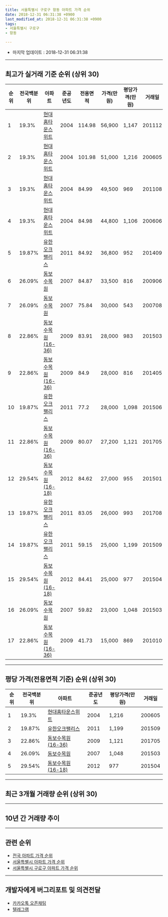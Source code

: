 ```yaml
---
title: 서울특별시 구로구 항동 아파트 가격 순위
date: 2018-12-31 06:31:38 +0900
last_modified_at: 2018-12-31 06:31:38 +0900
tags:
- 서울특별시 구로구
- 항동

---
```


* 마지막 업데이트 : 2018-12-31 06:31:38

---

## 최고가 실거래 기준 순위 (상위 30)


|순위|전국백분위|아파트|준공년도|전용면적|가격(만원)|평당가격(만원)|거래일|
|---|---|---|---|---|---|---|---|
|1|19.3%|[현대홈타운스위트](https://search.naver.com/search.naver?query=%EC%84%9C%EC%9A%B8%ED%8A%B9%EB%B3%84%EC%8B%9C+%EA%B5%AC%EB%A1%9C%EA%B5%AC+%ED%95%AD%EB%8F%99+%ED%98%84%EB%8C%80%ED%99%88%ED%83%80%EC%9A%B4%EC%8A%A4%EC%9C%84%ED%8A%B8)|2004|114.98|56,900|1,147|201112|
|2|19.3%|[현대홈타운스위트](https://search.naver.com/search.naver?query=%EC%84%9C%EC%9A%B8%ED%8A%B9%EB%B3%84%EC%8B%9C+%EA%B5%AC%EB%A1%9C%EA%B5%AC+%ED%95%AD%EB%8F%99+%ED%98%84%EB%8C%80%ED%99%88%ED%83%80%EC%9A%B4%EC%8A%A4%EC%9C%84%ED%8A%B8)|2004|101.98|51,000|1,216|200605|
|3|19.3%|[현대홈타운스위트](https://search.naver.com/search.naver?query=%EC%84%9C%EC%9A%B8%ED%8A%B9%EB%B3%84%EC%8B%9C+%EA%B5%AC%EB%A1%9C%EA%B5%AC+%ED%95%AD%EB%8F%99+%ED%98%84%EB%8C%80%ED%99%88%ED%83%80%EC%9A%B4%EC%8A%A4%EC%9C%84%ED%8A%B8)|2004|84.99|49,500|969|201108|
|4|19.3%|[현대홈타운스위트](https://search.naver.com/search.naver?query=%EC%84%9C%EC%9A%B8%ED%8A%B9%EB%B3%84%EC%8B%9C+%EA%B5%AC%EB%A1%9C%EA%B5%AC+%ED%95%AD%EB%8F%99+%ED%98%84%EB%8C%80%ED%99%88%ED%83%80%EC%9A%B4%EC%8A%A4%EC%9C%84%ED%8A%B8)|2004|84.98|44,800|1,106|200606|
|5|19.87%|[유한오크팰리스](https://search.naver.com/search.naver?query=%EC%84%9C%EC%9A%B8%ED%8A%B9%EB%B3%84%EC%8B%9C+%EA%B5%AC%EB%A1%9C%EA%B5%AC+%ED%95%AD%EB%8F%99+%EC%9C%A0%ED%95%9C%EC%98%A4%ED%81%AC%ED%8C%B0%EB%A6%AC%EC%8A%A4)|2011|84.92|36,800|952|201409|
|6|26.09%|[동보수목원](https://search.naver.com/search.naver?query=%EC%84%9C%EC%9A%B8%ED%8A%B9%EB%B3%84%EC%8B%9C+%EA%B5%AC%EB%A1%9C%EA%B5%AC+%ED%95%AD%EB%8F%99+%EB%8F%99%EB%B3%B4%EC%88%98%EB%AA%A9%EC%9B%90)|2007|84.87|33,500|816|200906|
|7|26.09%|[동보수목원](https://search.naver.com/search.naver?query=%EC%84%9C%EC%9A%B8%ED%8A%B9%EB%B3%84%EC%8B%9C+%EA%B5%AC%EB%A1%9C%EA%B5%AC+%ED%95%AD%EB%8F%99+%EB%8F%99%EB%B3%B4%EC%88%98%EB%AA%A9%EC%9B%90)|2007|75.84|30,000|543|200708|
|8|22.86%|[동보수목원(16-36)](https://search.naver.com/search.naver?query=%EC%84%9C%EC%9A%B8%ED%8A%B9%EB%B3%84%EC%8B%9C+%EA%B5%AC%EB%A1%9C%EA%B5%AC+%ED%95%AD%EB%8F%99+%EB%8F%99%EB%B3%B4%EC%88%98%EB%AA%A9%EC%9B%90%2816-36%29)|2009|83.91|28,000|983|201503|
|9|22.86%|[동보수목원(16-36)](https://search.naver.com/search.naver?query=%EC%84%9C%EC%9A%B8%ED%8A%B9%EB%B3%84%EC%8B%9C+%EA%B5%AC%EB%A1%9C%EA%B5%AC+%ED%95%AD%EB%8F%99+%EB%8F%99%EB%B3%B4%EC%88%98%EB%AA%A9%EC%9B%90%2816-36%29)|2009|84.9|28,000|816|201405|
|10|19.87%|[유한오크팰리스](https://search.naver.com/search.naver?query=%EC%84%9C%EC%9A%B8%ED%8A%B9%EB%B3%84%EC%8B%9C+%EA%B5%AC%EB%A1%9C%EA%B5%AC+%ED%95%AD%EB%8F%99+%EC%9C%A0%ED%95%9C%EC%98%A4%ED%81%AC%ED%8C%B0%EB%A6%AC%EC%8A%A4)|2011|77.2|28,000|1,098|201506|
|11|22.86%|[동보수목원(16-36)](https://search.naver.com/search.naver?query=%EC%84%9C%EC%9A%B8%ED%8A%B9%EB%B3%84%EC%8B%9C+%EA%B5%AC%EB%A1%9C%EA%B5%AC+%ED%95%AD%EB%8F%99+%EB%8F%99%EB%B3%B4%EC%88%98%EB%AA%A9%EC%9B%90%2816-36%29)|2009|80.07|27,200|1,121|201705|
|12|29.54%|[동보수목원(16-18)](https://search.naver.com/search.naver?query=%EC%84%9C%EC%9A%B8%ED%8A%B9%EB%B3%84%EC%8B%9C+%EA%B5%AC%EB%A1%9C%EA%B5%AC+%ED%95%AD%EB%8F%99+%EB%8F%99%EB%B3%B4%EC%88%98%EB%AA%A9%EC%9B%90%2816-18%29)|2012|84.62|27,000|955|201501|
|13|19.87%|[유한오크팰리스](https://search.naver.com/search.naver?query=%EC%84%9C%EC%9A%B8%ED%8A%B9%EB%B3%84%EC%8B%9C+%EA%B5%AC%EB%A1%9C%EA%B5%AC+%ED%95%AD%EB%8F%99+%EC%9C%A0%ED%95%9C%EC%98%A4%ED%81%AC%ED%8C%B0%EB%A6%AC%EC%8A%A4)|2011|83.05|26,000|993|201708|
|14|19.87%|[유한오크팰리스](https://search.naver.com/search.naver?query=%EC%84%9C%EC%9A%B8%ED%8A%B9%EB%B3%84%EC%8B%9C+%EA%B5%AC%EB%A1%9C%EA%B5%AC+%ED%95%AD%EB%8F%99+%EC%9C%A0%ED%95%9C%EC%98%A4%ED%81%AC%ED%8C%B0%EB%A6%AC%EC%8A%A4)|2011|59.15|25,000|1,199|201509|
|15|29.54%|[동보수목원(16-18)](https://search.naver.com/search.naver?query=%EC%84%9C%EC%9A%B8%ED%8A%B9%EB%B3%84%EC%8B%9C+%EA%B5%AC%EB%A1%9C%EA%B5%AC+%ED%95%AD%EB%8F%99+%EB%8F%99%EB%B3%B4%EC%88%98%EB%AA%A9%EC%9B%90%2816-18%29)|2012|84.41|25,000|977|201504|
|16|26.09%|[동보수목원](https://search.naver.com/search.naver?query=%EC%84%9C%EC%9A%B8%ED%8A%B9%EB%B3%84%EC%8B%9C+%EA%B5%AC%EB%A1%9C%EA%B5%AC+%ED%95%AD%EB%8F%99+%EB%8F%99%EB%B3%B4%EC%88%98%EB%AA%A9%EC%9B%90)|2007|59.82|23,000|1,048|201503|
|17|22.86%|[동보수목원(16-36)](https://search.naver.com/search.naver?query=%EC%84%9C%EC%9A%B8%ED%8A%B9%EB%B3%84%EC%8B%9C+%EA%B5%AC%EB%A1%9C%EA%B5%AC+%ED%95%AD%EB%8F%99+%EB%8F%99%EB%B3%B4%EC%88%98%EB%AA%A9%EC%9B%90%2816-36%29)|2009|41.73|15,000|869|201010|


---

## 평당 가격(전용면적 기준) 순위 (상위 30)


|순위|전국백분위|아파트|준공년도|평당가격(만원)|거래일|
|---|---|---|---|---|---|
|1|19.3%|[현대홈타운스위트](https://search.naver.com/search.naver?query=%EC%84%9C%EC%9A%B8%ED%8A%B9%EB%B3%84%EC%8B%9C+%EA%B5%AC%EB%A1%9C%EA%B5%AC+%ED%95%AD%EB%8F%99+%ED%98%84%EB%8C%80%ED%99%88%ED%83%80%EC%9A%B4%EC%8A%A4%EC%9C%84%ED%8A%B8)|2004|1,216|200605|
|2|19.87%|[유한오크팰리스](https://search.naver.com/search.naver?query=%EC%84%9C%EC%9A%B8%ED%8A%B9%EB%B3%84%EC%8B%9C+%EA%B5%AC%EB%A1%9C%EA%B5%AC+%ED%95%AD%EB%8F%99+%EC%9C%A0%ED%95%9C%EC%98%A4%ED%81%AC%ED%8C%B0%EB%A6%AC%EC%8A%A4)|2011|1,199|201509|
|3|22.86%|[동보수목원(16-36)](https://search.naver.com/search.naver?query=%EC%84%9C%EC%9A%B8%ED%8A%B9%EB%B3%84%EC%8B%9C+%EA%B5%AC%EB%A1%9C%EA%B5%AC+%ED%95%AD%EB%8F%99+%EB%8F%99%EB%B3%B4%EC%88%98%EB%AA%A9%EC%9B%90%2816-36%29)|2009|1,121|201705|
|4|26.09%|[동보수목원](https://search.naver.com/search.naver?query=%EC%84%9C%EC%9A%B8%ED%8A%B9%EB%B3%84%EC%8B%9C+%EA%B5%AC%EB%A1%9C%EA%B5%AC+%ED%95%AD%EB%8F%99+%EB%8F%99%EB%B3%B4%EC%88%98%EB%AA%A9%EC%9B%90)|2007|1,048|201503|
|5|29.54%|[동보수목원(16-18)](https://search.naver.com/search.naver?query=%EC%84%9C%EC%9A%B8%ED%8A%B9%EB%B3%84%EC%8B%9C+%EA%B5%AC%EB%A1%9C%EA%B5%AC+%ED%95%AD%EB%8F%99+%EB%8F%99%EB%B3%B4%EC%88%98%EB%AA%A9%EC%9B%90%2816-18%29)|2012|977|201504|


---

## 최근 3개월 거래량 순위 (상위 30)


<div style="width:100%;">
    <canvas id="deal_count_ranking" height="250"></canvas>
</div>


<script>
new Chart(document.getElementById("deal_count_ranking"), {
    type: 'horizontalBar',
    data: {
        labels: ['현대홈타운스위트', '동보수목원'],
        datasets: [{
            label: '실거래 수',
            data: [4, 1],
            borderColor: "rgba(255, 0, 128, 1)",
            backgroundColor: "rgba(255, 0, 128, 0.5)",
            fill: false,
        }]
    },
    options: {
        responsive: true,
        title: {
            display: true,
            text: '최근 3개월 거래량 순위'
        },
        tooltips: {
            mode: 'index',
            intersect: false,
            callbacks: {
                title: function(tooltipItems, data) {
                    return "실거래 수:";
                },
                label: function(tooltipItem, data) {
                    return data.labels[tooltipItem.index] + ": " + tooltipItem.xLabel;
                }
            }
        },
        hover: {
            mode: 'nearest',
            intersect: true
        },
        scales: {
            xAxes: [{
                display: true,
                scaleLabel: {
                    display: true,
                    labelString: '실거래 수'
                },
                ticks: {
                    suggestedMin: 0,
                }
            }],
            yAxes: [{
                display: true,
                ticks: {
                    autoSkip: false,
                    callback: function(value, index, values) {
                        if (value.length > 15)
                            return value.substr(0, 13) + "...";
                        else
                            return value;
                    }
                },
                scaleLabel: {
                    display: false,
                }
            }]
        }
    }
});

</script>


---

## 10년 간 거래량 추이


<div style="width:100%;">
    <canvas id="deal_progress" height="250"></canvas>
</div>

<script>
new Chart(document.getElementById("deal_progress"), {
    type: 'line',
    data: {
        labels: ['200812','200901','200902','200903','200904','200905','200906','200907','200908','200909','200910','200911','200912','201001','201002','201003','201004','201005','201006','201007','201008','201009','201010','201011','201012','201101','201102','201103','201104','201105','201106','201107','201108','201109','201110','201111','201112','201201','201202','201203','201204','201205','201206','201207','201208','201209','201210','201211','201212','201301','201302','201303','201304','201305','201306','201307','201308','201309','201310','201311','201312','201401','201402','201403','201404','201405','201406','201407','201408','201409','201410','201411','201412','201501','201502','201503','201504','201505','201506','201507','201508','201509','201510','201511','201512','201601','201602','201603','201604','201605','201606','201607','201608','201609','201610','201611','201612','201701','201702','201703','201704','201705','201706','201707','201708','201709','201710','201711','201712','201801','201802','201803','201804','201805','201806','201807','201808','201809','201810','201811','201812'],
        datasets: [{
            label: '실거래 수',
            pointRadius: 1,
            data: [0, 0, 0, 0, 1, 3, 5, 1, 1, 2, 3, 0, 0, 3, 1, 0, 0, 0, 0, 0, 0, 2, 2, 0, 2, 1, 2, 3, 0, 0, 1, 1, 4, 1, 2, 1, 1, 0, 2, 1, 0, 0, 0, 0, 1, 1, 0, 1, 0, 0, 0, 0, 2, 1, 1, 2, 0, 2, 2, 1, 0, 3, 1, 3, 1, 3, 0, 2, 3, 2, 5, 1, 2, 4, 2, 5, 5, 7, 8, 1, 2, 3, 6, 1, 1, 0, 2, 1, 2, 2, 0, 2, 2, 2, 4, 0, 1, 0, 2, 3, 1, 2, 6, 7, 5, 1, 2, 3, 3, 1, 1, 3, 2, 0, 0, 2, 3, 4, 4, 1, 0],
            borderColor: "rgba(255, 201, 14, 1)",
            backgroundColor: "rgba(255, 201, 14, 0.5)",
            fill: true,
        }]
    },
    options: {
        responsive: true,
        title: {
            display: true,
            text: '10년간 거래량 추이'
        },
        tooltips: {
            mode: 'index',
            intersect: false,
        },
        hover: {
            mode: 'nearest',
            intersect: true
        },
        scales: {
            xAxes: [{
                display: true,
                scaleLabel: {
                    display: true,
                    labelString: '년/월'
                }
            }],
            yAxes: [{
                display: true,
                ticks: {
                    suggestedMin: 0,
                },
                scaleLabel: {
                    display: true,
                    labelString: '실거래 수'
                }
            }]
        }
    }
});

</script>


---

## 관련 순위

- [전국 아파트 가격 순위](https://inasie.github.io/apt-ranking/전국)
- [서울특별시 아파트 가격 순위](https://inasie.github.io/apt-ranking/서울특별시)
- [서울특별시 구로구 아파트 가격 순위](https://inasie.github.io/apt-ranking/서울특별시-구로구)


---

## 개발자에게 버그리포트 및 의견전달

- [카카오톡 오픈채팅](https://open.kakao.com/o/gLJUAP4)
- [텔레그램](https://t.me/inasie)

